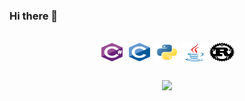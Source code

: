 ### Hi there 👋
  
<div align="center" style="display: inline_block"><br>
  <img align="center" alt="Rust" height="30" width="40" src="https://raw.githubusercontent.com/devicons/devicon/master/icons/csharp/csharp-original.svg">
  <img align="center" alt="C" height="30" width="40" src="https://raw.githubusercontent.com/devicons/devicon/master/icons/c/c-original.svg">
  <img align="center" alt="Python" height="30" width="40" src="https://raw.githubusercontent.com/devicons/devicon/master/icons/python/python-original.svg">
  <img align="center" alt="Java" height="30" width="40" src="https://raw.githubusercontent.com/devicons/devicon/master/icons/java/java-original.svg">
  <img align="center" alt="Rust" height="30" width="40" src="https://raw.githubusercontent.com/devicons/devicon/master/icons/rust/rust-original.svg">
</div>
  
##
  
<div align="center"> 
  <a href="https://www.linkedin.com/in/lisboaigor/" target="_blank"><img src="https://img.shields.io/badge/LinkedIn-0077B5?style=for-the-badge&logo=linkedin&logoColor=white"></a>
</div>
